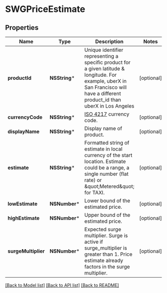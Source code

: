 # SWGPriceEstimate

## Properties
Name | Type | Description | Notes
------------ | ------------- | ------------- | -------------
**productId** | **NSString*** | Unique identifier representing a specific product for a given latitude &amp; longitude. For example, uberX in San Francisco will have a different product_id than uberX in Los Angeles | [optional] 
**currencyCode** | **NSString*** | [ISO 4217](http://en.wikipedia.org/wiki/ISO_4217) currency code. | [optional] 
**displayName** | **NSString*** | Display name of product. | [optional] 
**estimate** | **NSString*** | Formatted string of estimate in local currency of the start location. Estimate could be a range, a single number (flat rate) or \&quot;Metered\&quot; for TAXI. | [optional] 
**lowEstimate** | **NSNumber*** | Lower bound of the estimated price. | [optional] 
**highEstimate** | **NSNumber*** | Upper bound of the estimated price. | [optional] 
**surgeMultiplier** | **NSNumber*** | Expected surge multiplier. Surge is active if surge_multiplier is greater than 1. Price estimate already factors in the surge multiplier. | [optional] 

[[Back to Model list]](../README.md#documentation-for-models) [[Back to API list]](../README.md#documentation-for-api-endpoints) [[Back to README]](../README.md)


